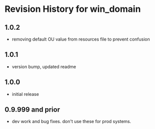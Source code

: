 # Revision History for win_domain

## 1.0.2

* removing default OU value from resources file to prevent confusion

## 1.0.1

* version bump, updated readme

## 1.0.0

* initial release

## 0.9.999 and prior

* dev work and bug fixes.  don't use these for prod systems.
